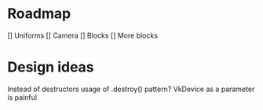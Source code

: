# Roadmap 
[] Uniforms
[] Camera
[] Blocks
[] More blocks


# Design ideas
Instead of destructors usage of .destroy() pattern?
VkDevice as a parameter is painful
